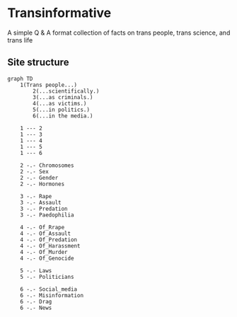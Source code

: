 # Transinformative

A simple Q &amp; A format collection of facts on trans people, trans science, and trans life

## Site structure

```mermaid
graph TD
    1(Trans people...)
        2(...scientifically.)
        3(...as criminals.)
        4(...as victims.)
        5(...in politics.)
        6(...in the media.)
    
    1 --- 2
    1 --- 3
    1 --- 4
    1 --- 5
    1 --- 6

    2 -.- Chromosomes
    2 -.- Sex
    2 -.- Gender
    2 -.- Hormones

    3 -.- Rape
    3 -.- Assault
    3 -.- Predation
    3 -.- Paedophilia

    4 -.- Of_Rrape
    4 -.- Of_Assault
    4 -.- Of_Predation
    4 -.- Of_Harassment
    4 -.- Of_Murder
    4 -.- Of_Genocide

    5 -.- Laws
    5 -.- Politicians

    6 -.- Social_media
    6 -.- Misinformation
    6 -.- Drag
    6 -.- News

```
